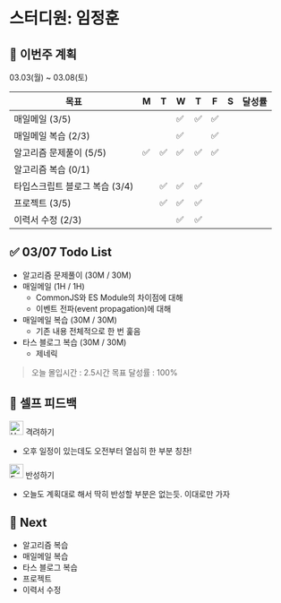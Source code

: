 # 스터디원: 임정훈

## 🚀 이번주 계획

03.03(월) ~ 03.08(토)

| 목표                           | M   | T   | W   | T   | F   | S   | 달성률 |
| ------------------------------ | --- | --- | --- | --- | --- | --- | ------ |
| 매일메일 (3/5)                 |     |     | ✅  | ✅  | ✅  |     |        |
| 매일메일 복습 (2/3)            |     |     | ✅  |     | ✅  |     |        |
| 알고리즘 문제풀이 (5/5)        | ✅  | ✅  | ✅  | ✅  | ✅  |     |        |
| 알고리즘 복습 (0/1)            |     |     |     |     |     |     |        |
| 타입스크립트 블로그 복습 (3/4) |     | ✅  | ✅  | ✅  |     |     |        |
| 프로젝트 (3/5)                 |     | ✅  | ✅  | ✅  |     |     |        |
| 이력서 수정 (2/3)              |     |     | ✅  | ✅  |     |     |        |

## ✅ 03/07 Todo List

- 알고리즘 문제풀이 (30M / 30M)
- 매일메일 (1H / 1H)
  - CommonJS와 ES Module의 차이점에 대해
  - 이벤트 전파(event propagation)에 대해
- 매일메일 복습 (30M / 30M)
  - 기존 내용 전체적으로 한 번 훑음
- 타스 블로그 복습 (30M / 30M)
  - 제네릭

> 오늘 몰입시간 : 2.5시간
> 목표 달성률 : 100%

## 🎉 셀프 피드백

<img src="https://raw.githubusercontent.com/Tarikul-Islam-Anik/Animated-Fluent-Emojis/master/Emojis/Smilies/Hugging%20Face.png" alt="Hugging Face" width="25" height="25"> 격려하기</img>

- 오후 일정이 있는데도 오전부터 열심히 한 부분 칭찬!

<img src="https://raw.githubusercontent.com/Tarikul-Islam-Anik/Animated-Fluent-Emojis/master/Emojis/Smilies/Face%20with%20Monocle.png" alt="Face with Monocle" width="25" height="25"> 반성하기</img>

- 오늘도 계획대로 해서 딱히 반성할 부분은 없는듯. 이대로만 가자

## 🌱 Next

- 알고리즘 복습
- 매일메일 복습
- 타스 블로그 복습
- 프로젝트
- 이력서 수정
